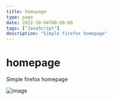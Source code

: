 ```yaml
---
title: homepage
type: page
date: 2022-10-04T00:00:00
tags: ["JavaScript"]
description: "Simple firefox homepage"
---
```


# homepage

Simple firefox homepage

![image](https://user-images.githubusercontent.com/35516367/193945225-4e3be895-889e-4c6a-8fee-14fa1943eb23.png)
